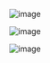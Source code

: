 ![image](https://cloud.githubusercontent.com/assets/9083669/19433042/64c90e10-945f-11e6-8e3c-f79715d4d571.png)

![image](https://cloud.githubusercontent.com/assets/9083669/19434582/97c37d30-9466-11e6-95f6-736d421c3392.png)

![image](https://cloud.githubusercontent.com/assets/9083669/19434615/ce2041ce-9466-11e6-87d3-a71565957f1f.png)
